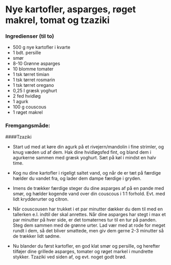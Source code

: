 # Nye kartofler, asparges, røget makrel, tomat og tzaziki

### Ingredienser (til to)
- 500 g nye kartofler i kvarte
- 1 bdt. persille
- smør
- 8-10 Grønne asparges
- 10 blomme tomater
- 1 tsk tørret timian
- 1 tsk tørret rosmarin
- 1 tsk tørret oregano
- 0,25 l græsk yoghurt
- 2 fed hvidløg
- 1 agurk
- 100 g couscous
- 1 røget makrel

### Fremgangsmåde:
####Tzaziki
- Start ud med at køre din agurk på et rivejern/mandolin i fine strimler, og knug væden ud af dem. Hak dine hvidløgsfed fint, og bland dem i agurkerne sammen med græsk yoghurt. Sæt på køl i mindst en halv time. 

- Kog nu dine kartofler i rigeligt saltet vand, og når de er tæt på færdige hælder du vandet fra, og lader dem dampe færdige i gryden. 
- Imens de trækker færdige steger du dine asparges af på en pande med smør, og hælder  kogende vand over din couscous i 1:1 forhold. Evt. med lidt krydderurter og citron. 
- Når couscousen har trukket i et par minutter dækker du dem til med en tallerken e.l. indtil der skal anrettes. Når dine asparges har stegt i max et par minutter på hver side, er det tomaternes tur til en tur på panden. Steg dem sammen med de grønne urter. Lad vær med at rode for meget rundt i dem, så det bliver smattede, men giv dem gerne 2-3 minutter så de trækker lidt sødme.
- Nu blander du først kartofler, en god klat smør og persille, og herefter tilføjer dine grillede asparges, tomater og røget markel i mundrette stykker. Tzaziki ved siden af, og evt. noget godt brød. 
